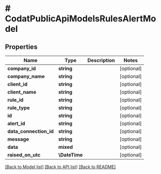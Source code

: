 # # CodatPublicApiModelsRulesAlertModel

## Properties

Name | Type | Description | Notes
------------ | ------------- | ------------- | -------------
**company_id** | **string** |  | [optional]
**company_name** | **string** |  | [optional]
**client_id** | **string** |  | [optional]
**client_name** | **string** |  | [optional]
**rule_id** | **string** |  | [optional]
**rule_type** | **string** |  | [optional]
**id** | **string** |  | [optional]
**alert_id** | **string** |  | [optional]
**data_connection_id** | **string** |  | [optional]
**message** | **string** |  | [optional]
**data** | **mixed** |  | [optional]
**raised_on_utc** | **\DateTime** |  | [optional]

[[Back to Model list]](../../README.md#models) [[Back to API list]](../../README.md#endpoints) [[Back to README]](../../README.md)
